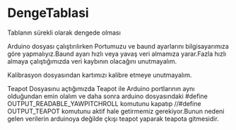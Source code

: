 # DengeTablasi
Tablanın sürekli olarak dengede olması

Arduino dosyası çalıştırılırken Portumuzu ve baund ayarlarını bilgisayarımıza
göre yapmalıyız.Baund ayarı hızlı veya yavaş veri almamıza yarar.Fazla hızlı 
almaya çalıştığımızda veri kaybının olacağını unutmayalım.

Kalibrasyon dosyasından kartımızı kalibre etmeye unutmayalım.

Teapot Dosyasınu açtığımızda Teapot ile Arduino portlarının aynı olduğundan
emin olalım ve daha sonra arduino dosyasındaki
 #define OUTPUT_READABLE_YAWPITCHROLL komutunu kapatıp //#define OUTPUT_TEAPOT
komutunu aktif hale getirmemiz gerekiyor.Bunun nedeni gelen verilerin arduinoya
değilde çkışı teapot yaparak teapota gitmesidir.
